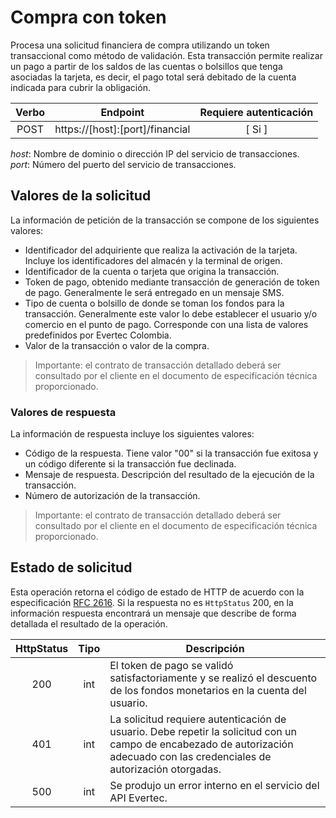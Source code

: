 # Compra con token

Procesa una solicitud financiera de compra utilizando un token transaccional como método de validación. Esta transacción permite realizar un pago a partir de los saldos de las cuentas o bolsillos que tenga asociadas la tarjeta, es decir, el pago total será debitado de la cuenta indicada para cubrir la obligación.

| Verbo | Endpoint                                      | Requiere autenticación |
| :---: | --------------------------------------------- | :--------------------: |
| POST  | https://[host]:[port]/financial |          [ Si ]           |

*host*: Nombre de dominio o dirección IP del servicio de transacciones.  
*port*: Número del puerto del servicio de transacciones.

## Valores de la solicitud

La información de petición de la transacción se compone de los siguientes valores:  
- Identificador del adquiriente que realiza la activación de la tarjeta. Incluye los identificadores del almacén y la terminal de origen.
- Identificador de la cuenta o tarjeta que origina la transacción.
- Token de pago, obtenido mediante transacción de generación de token de pago. Generalmente le será entregado en un mensaje SMS.
- Tipo de cuenta o bolsillo de donde se toman los fondos para la transacción. Generalmente este valor lo debe establecer el usuario y/o comercio en el punto de pago. Corresponde con una lista de valores predefinidos por Evertec Colombia.
- Valor de la transacción o valor de la compra.

>Importante: el contrato de transacción detallado deberá ser consultado por el cliente en el documento de especificación técnica proporcionado.

### Valores de respuesta

La información de respuesta incluye los siguientes valores:  
- Código de la respuesta. Tiene valor "00" si la transacción fue exitosa y un código diferente si la transacción fue declinada.
- Mensaje de respuesta. Descripción del resultado de la ejecución de la transacción.
- Número de autorización de la transacción.

>Importante: el contrato de transacción detallado deberá ser consultado por el cliente en el documento de especificación técnica proporcionado.

## Estado de solicitud

Esta operación retorna el código de estado de HTTP de acuerdo con la especificación [RFC 2616](https://www.w3.org/Protocols/rfc2616/rfc2616-sec10.html). Si la respuesta no es `HttpStatus` 200, en la información respuesta encontrará un mensaje que describe de forma detallada el resultado de la operación.

HttpStatus | Tipo | Descripción
:---: | :--------: | ------------
200 | int | El token de pago se validó satisfactoriamente y se realizó el descuento de los fondos monetarios en la cuenta del usuario. 
401 | int | La solicitud requiere autenticación de usuario. Debe repetir la solicitud con un campo de encabezado de autorización adecuado con las credenciales de autorización otorgadas.
500 | int | Se produjo un error interno en el servicio del API Evertec. 
